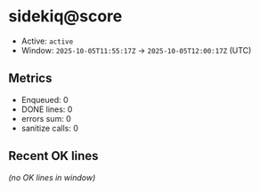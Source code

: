 # sidekiq@score

- Active: `active`
- Window: `2025-10-05T11:55:17Z` → `2025-10-05T12:00:17Z` (UTC)

## Metrics
- Enqueued: 0
- DONE lines: 0
- errors sum: 0
- sanitize calls: 0

## Recent OK lines
_(no OK lines in window)_
